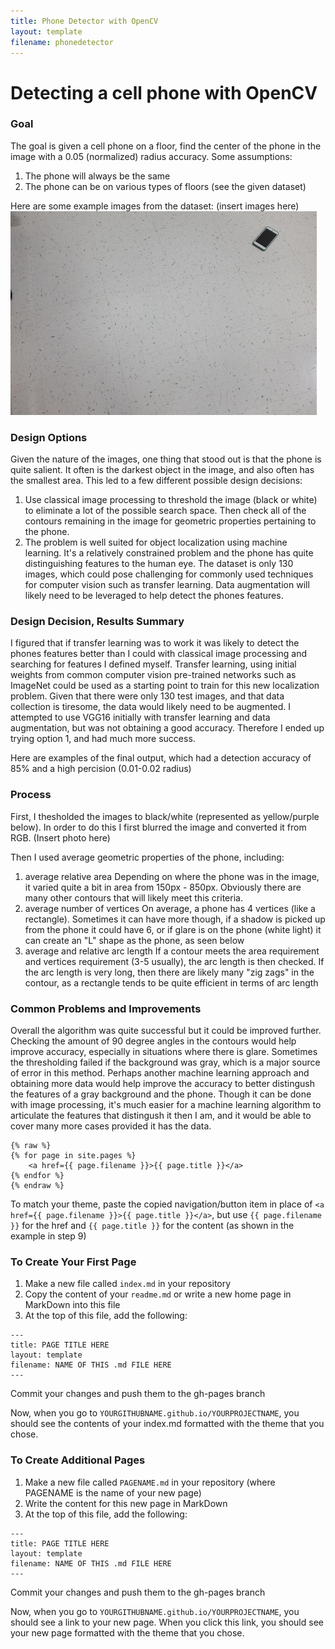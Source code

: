 ```yaml
---
title: Phone Detector with OpenCV 
layout: template
filename: phonedetector 
--- 
```


# Detecting a cell phone with OpenCV 

### Goal
The goal is given a cell phone on a floor, find the center of the phone in the image with a 0.05 (normalized) radius accuracy. Some assumptions:
1. The phone will always be the same 
2. The phone can be on various types of floors (see the given dataset)

Here are some example images from the dataset:
(insert images here)
![Drag Racing](imgs/white_background.jpg)



### Design Options
Given the nature of the images, one thing that stood out is that the phone is quite salient. It often is the darkest object in the image, and also often has the smallest area. This led to a few different possible design decisions:
1. Use classical image processing to threshold the image (black or white) to eliminate a lot of the possible search space. Then check all of the contours remaining in the image for geometric properties pertaining to the phone.
1. The problem is well suited for object localization using machine learning. It's a relatively constrained problem and the phone has quite distinguishing features to the human eye. The dataset is only 130 images, which could pose challenging for commonly used techniques for computer vision such as transfer learning. Data augmentation will likely need to be leveraged to help detect the phones features. 

### Design Decision, Results Summary
I figured that if transfer learning was to work it was likely to detect the phones features better than I could with classical image processing and searching for features I defined myself. Transfer learning, using initial weights from common computer vision pre-trained networks such as ImageNet could be used as a starting point to train for this new localization problem. Given that there were only 130 test images, and that data collection is tiresome, the data would likely need to be augmented. I attempted to use VGG16 initially with transfer learning and data augmentation, but was not obtaining a good accuracy. Therefore I ended up trying option 1, and had much more success. 

Here are examples of the final output, which had a detection accuracy of 85% and a high percision (0.01-0.02 radius)

### Process
First, I thesholded the images to black/white (represented as yellow/purple below). In order to do this I first blurred the image and converted it from RGB.
(Insert photo here)

Then I used average geometric properties of the phone, including:
1. average relative area
Depending on where the phone was in the image, it varied quite a bit in area from 150px - 850px. Obviously there are many other contours that will likely meet this criteria. 
2. average number of vertices
On average, a phone has 4 vertices (like a rectangle). Sometimes it can have more though, if a shadow is picked up from the phone it could have 6, or if glare is on the phone (white light) it can create an "L" shape as the phone, as seen below
3. average and relative arc length
If a contour meets the area requirement and vertices requirement (3-5 usually), the arc length is then checked. If the arc length is very long, then there are likely many "zig zags" in the contour, as a rectangle tends to be quite efficient in terms of arc length

### Common Problems and Improvements
Overall the algorithm was quite successful but it could be improved further. Checking the amount of 90 degree angles in the contours would help improve accuracy, especially in situations where there is glare. Sometimes the thresholding failed if the background was gray, which is a major source of error in this method. Perhaps another machine learning approach and obtaining more data would help improve the accuracy to better distingush the features of a gray background and the phone. Though it can be done with image processing, it's much easier for a machine learning algorithm to articulate the features that distingush it then I am, and it would be able to cover many more cases provided it has the data.  

```
{% raw %}
{% for page in site.pages %}
    <a href={{ page.filename }}>{{ page.title }}</a>
{% endfor %}
{% endraw %}
```

To match your theme, paste the copied navigation/button item in place of `<a href={{ page.filename }}>{{ page.title }}</a>`, but use `{{ page.filename }}` for the href and `{{ page.title }}` for the content (as shown in the example in step 9)

### To Create Your First Page
1. Make a new file called `index.md` in your repository
2. Copy the content of your `readme.md` or write a new home page in MarkDown into this file
3. At the top of this file, add the following:

```
---
title: PAGE TITLE HERE
layout: template
filename: NAME OF THIS .md FILE HERE
--- 
```

Commit your changes and push them to the gh-pages branch

Now, when you go to `YOURGITHUBNAME.github.io/YOURPROJECTNAME`, you should see the contents of your index.md formatted with the theme that you chose.

### To Create Additional Pages
1. Make a new file called `PAGENAME.md` in your repository (where PAGENAME is the name of your new page)
2. Write the content for this new page in MarkDown
3. At the top of this file, add the following:

```
---
title: PAGE TITLE HERE
layout: template
filename: NAME OF THIS .md FILE HERE
--- 
```

Commit your changes and push them to the gh-pages branch

Now, when you go to `YOURGITHUBNAME.github.io/YOURPROJECTNAME`, you should see a link to your new page. When you click this link, you should see your new page formatted with the theme that you chose.
